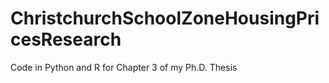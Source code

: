 # ChristchurchSchoolZoneHousingPricesResearch
Code in Python and R for Chapter 3 of my Ph.D. Thesis
